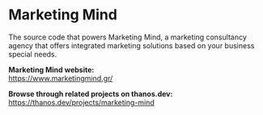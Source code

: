 # Marketing Mind
The source code that powers Marketing Mind, a marketing consultancy agency that offers integrated marketing solutions based on your business special needs.

**Marketing Mind website:**  
https://www.marketingmind.gr/

**Browse through related projects on thanos.dev:**  
https://thanos.dev/projects/marketing-mind

